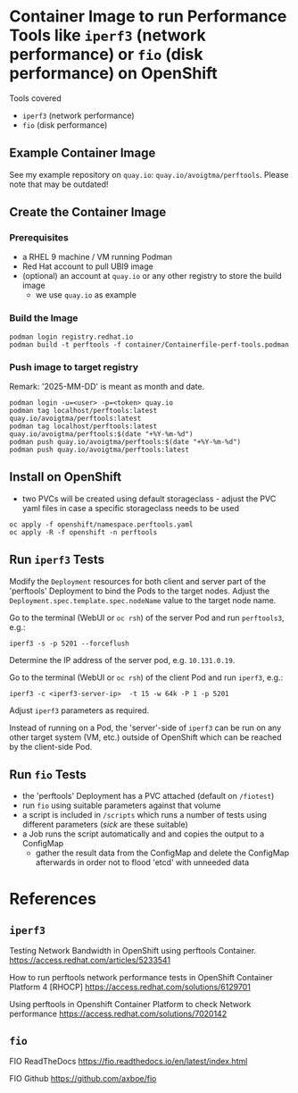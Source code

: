 # Container Image to run Performance Tools like `iperf3` (network performance) or `fio` (disk performance) on OpenShift

Tools covered

* `iperf3` (network performance)
* `fio` (disk performance)

## Example Container Image

See my example repository on `quay.io`: `quay.io/avoigtma/perftools`. Please note that may be outdated!


## Create the Container Image

### Prerequisites

* a RHEL 9 machine / VM running Podman
* Red Hat account to pull UBI9 image
* (optional) an account at `quay.io` or any other registry to store the build image
    * we use `quay.io` as example


### Build the Image

```shell
podman login registry.redhat.io
podman build -t perftools -f container/Containerfile-perf-tools.podman
```

### Push image to target registry

Remark: '2025-MM-DD' is meant as month and date.

```shell
podman login -u=<user> -p=<token> quay.io
podman tag localhost/perftools:latest quay.io/avoigtma/perftools:latest
podman tag localhost/perftools:latest quay.io/avoigtma/perftools:$(date "+%Y-%m-%d")
podman push quay.io/avoigtma/perftools:$(date "+%Y-%m-%d")
podman push quay.io/avoigtma/perftools:latest
```


## Install on OpenShift


* two PVCs will be created using default storageclass - adjust the PVC yaml files in case a specific storageclass needs to be used

```shell
oc apply -f openshift/namespace.perftools.yaml
oc apply -R -f openshift -n perftools
```

## Run `iperf3` Tests

Modify the `Deployment` resources for both client and server part of the 'perftools' Deployment to bind the Pods to the target nodes. Adjust the `Deployment.spec.template.spec.nodeName` value to the target node name.

Go to the terminal (WebUI or `oc rsh`) of the server Pod and run `perftools3`, e.g.:

```shell
iperf3 -s -p 5201 --forceflush
```

Determine the IP address of the server pod, e.g. `10.131.0.19`.

Go to the terminal (WebUI or `oc rsh`) of the client Pod and run `iperf3`, e.g.:

```shell
iperf3 -c <iperf3-server-ip>  -t 15 -w 64k -P 1 -p 5201
```

Adjust `iperf3` parameters as required.

Instead of running on a Pod, the 'server'-side of `iperf3` can be run on any other target system (VM, etc.) outside of OpenShift which can be reached by the client-side Pod.


## Run `fio` Tests

* the 'perftools' Deployment has a PVC attached (default on `/fiotest`)
* run `fio` using suitable parameters against that volume
* a script is included in `/scripts` which runs a number of tests using different parameters (*sick* are these suitable)
* a Job runs the script automatically and and copies the output to a ConfigMap
  * gather the result data from the ConfigMap and delete the ConfigMap afterwards in order not to flood 'etcd' with unneeded data


# References

## `iperf3`

Testing Network Bandwidth in OpenShift using perftools Container.
https://access.redhat.com/articles/5233541

How to run perftools network performance tests in OpenShift Container Platform 4 [RHOCP]
https://access.redhat.com/solutions/6129701

Using perftools in Openshift Container Platform to check Network performance
https://access.redhat.com/solutions/7020142


## `fio`

FIO ReadTheDocs
https://fio.readthedocs.io/en/latest/index.html

FIO Github
https://github.com/axboe/fio


